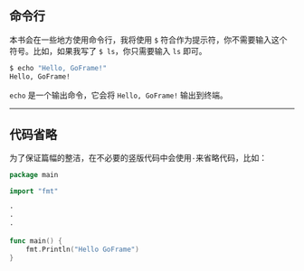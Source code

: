 ## 命令行
本书会在一些地方使用命令行，我将使用 `$` 符合作为提示符，你不需要输入这个符号。比如，如果我写了 `$ ls`，你只需要输入 `ls` 即可。
```bash
$ echo "Hello, GoFrame!"
Hello, GoFrame!
```
`echo` 是一个输出命令，它会将 `Hello, GoFrame!` 输出到终端。

--- 

## 代码省略
为了保证篇幅的整洁，在不必要的竖版代码中会使用`·`来省略代码，比如：
```go
package main

import "fmt"

·
·
·

func main() {
	fmt.Println("Hello GoFrame")
}
```